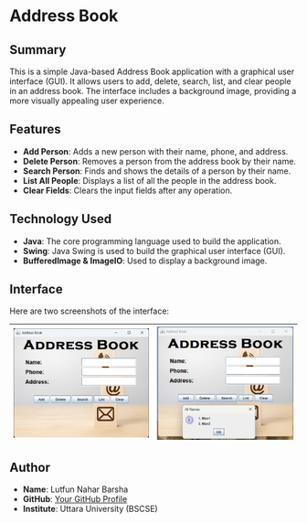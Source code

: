 # Address Book

## Summary
This is a simple Java-based Address Book application with a graphical user interface (GUI). It allows users to add, delete, search, list, and clear people in an address book. The interface includes a background image, providing a more visually appealing user experience.

## Features
- **Add Person**: Adds a new person with their name, phone, and address.
- **Delete Person**: Removes a person from the address book by their name.
- **Search Person**: Finds and shows the details of a person by their name.
- **List All People**: Displays a list of all the people in the address book.
- **Clear Fields**: Clears the input fields after any operation.

## Technology Used
- **Java**: The core programming language used to build the application.
- **Swing**: Java Swing is used to build the graphical user interface (GUI).
- **BufferedImage & ImageIO**: Used to display a background image.

## Interface

Here are two screenshots of the interface:

| ![Main Interface](interface1.png) | ![Add Person Form](interface2.png) |
| ------------------------------------------------- | ---------------------------------------------------- |


## Author
- **Name**: Lutfun Nahar Barsha
- **GitHub**: [Your GitHub Profile](https://github.com/Ctrl-LNB)
- **Institute**: Uttara University (BSCSE)

